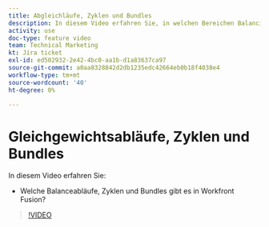```yaml
---
title: Abgleichläufe, Zyklen und Bundles
description: In diesem Video erfahren Sie, in welchen Bereichen Balancing Läufe, Zyklen und Bundles enthalten sind. [!DNL Adobe Workfront Fusion].
activity: use
doc-type: feature video
team: Technical Marketing
kt: Jira ticket
exl-id: ed502932-2e42-4bc0-aa1b-d1a83637ca97
source-git-commit: a0aa8328842d2db1235edc42664eb0b18f4038e4
workflow-type: tm+mt
source-wordcount: '40'
ht-degree: 0%

---
```


# Gleichgewichtsabläufe, Zyklen und Bundles

In diesem Video erfahren Sie:

* Welche Balanceabläufe, Zyklen und Bundles gibt es in Workfront Fusion?

>[!VIDEO](https://video.tv.adobe.com/v/335285/?quality=12)
